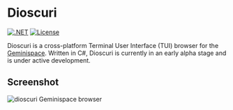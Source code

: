 # Dioscuri

[![.NET](https://github.com/markjamesm/Dioscuri/actions/workflows/dotnet.yml/badge.svg?branch=master)](https://github.com/markjamesm/Dioscuri/actions/workflows/dotnet.yml) [![License](https://img.shields.io/badge/License-GPL-orange.svg)](https://www.gnu.org/licenses/gpl-3.0.en.html)

Dioscuri is a cross-platform Terminal User Interface (TUI) browser for the [Geminispace](https://gemini.circumlunar.space/docs/faq.gmi). Written in C#, Dioscuri is currently in an early alpha stage and is under active development.

## Screenshot

![dioscuri Geminispace browser](https://user-images.githubusercontent.com/20845425/212577449-822ceddb-d577-49b2-9d2c-d525c236ba8c.jpg)